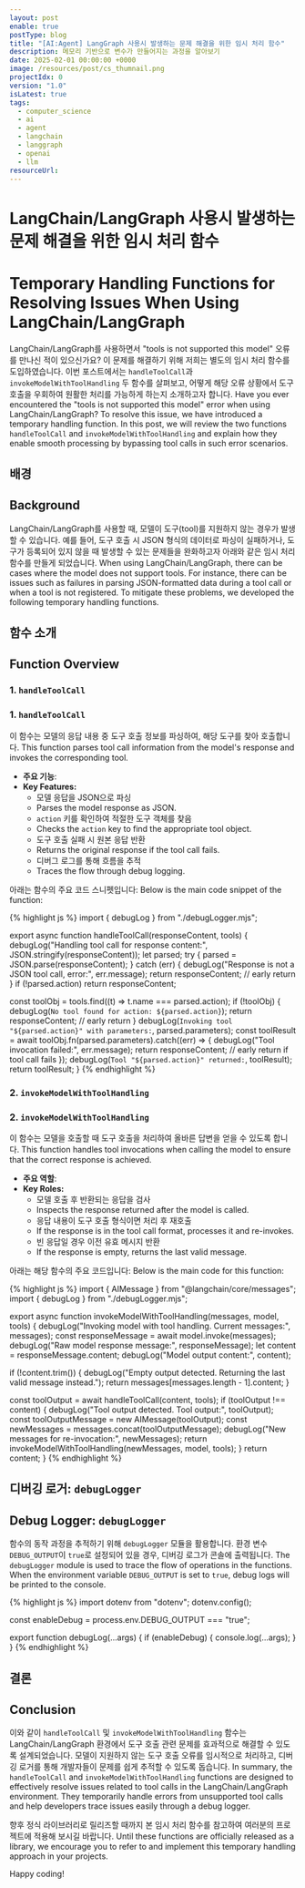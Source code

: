 ```yaml
---
layout: post
enable: true
postType: blog
title: "[AI:Agent] LangGraph 사용시 발생하는 문제 해결을 위한 임시 처리 함수"
description: 메모리 기반으로 변수가 만들어지는 과정을 알아보기
date: 2025-02-01 00:00:00 +0000
image: /resources/post/cs_thumnail.png
projectIdx: 0
version: "1.0"
isLatest: true
tags:
  - computer_science
  - ai
  - agent
  - langchain
  - langgraph
  - openai
  - llm
resourceUrl:
---
```

# LangChain/LangGraph 사용시 발생하는 문제 해결을 위한 임시 처리 함수
# Temporary Handling Functions for Resolving Issues When Using LangChain/LangGraph

LangChain/LangGraph를 사용하면서 "tools is not supported this model" 오류를 만나신 적이 있으신가요? 이 문제를 해결하기 위해 저희는 별도의 임시 처리 함수를 도입하였습니다. 이번 포스트에서는 `handleToolCall`과 `invokeModelWithToolHandling` 두 함수를 살펴보고, 어떻게 해당 오류 상황에서 도구 호출을 우회하여 원활한 처리를 가능하게 하는지 소개하고자 합니다.
Have you ever encountered the "tools is not supported this model" error when using LangChain/LangGraph? To resolve this issue, we have introduced a temporary handling function. In this post, we will review the two functions `handleToolCall` and `invokeModelWithToolHandling` and explain how they enable smooth processing by bypassing tool calls in such error scenarios.

## 배경
## Background

LangChain/LangGraph를 사용할 때, 모델이 도구(tool)를 지원하지 않는 경우가 발생할 수 있습니다. 예를 들어, 도구 호출 시 JSON 형식의 데이터로 파싱이 실패하거나, 도구가 등록되어 있지 않을 때 발생할 수 있는 문제들을 완화하고자 아래와 같은 임시 처리 함수를 만들게 되었습니다.
When using LangChain/LangGraph, there can be cases where the model does not support tools. For instance, there can be issues such as failures in parsing JSON-formatted data during a tool call or when a tool is not registered. To mitigate these problems, we developed the following temporary handling functions.

## 함수 소개
## Function Overview

### 1. `handleToolCall`
### 1. `handleToolCall`

이 함수는 모델의 응답 내용 중 도구 호출 정보를 파싱하여, 해당 도구를 찾아 호출합니다.
This function parses tool call information from the model's response and invokes the corresponding tool.

- **주요 기능**:
- **Key Features:**
  - 모델 응답을 JSON으로 파싱
  - Parses the model response as JSON.
  - `action` 키를 확인하여 적절한 도구 객체를 찾음
  - Checks the `action` key to find the appropriate tool object.
  - 도구 호출 실패 시 원본 응답 반환
  - Returns the original response if the tool call fails.
  - 디버그 로그를 통해 흐름을 추적
  - Traces the flow through debug logging.

아래는 함수의 주요 코드 스니펫입니다:
Below is the main code snippet of the function:

{% highlight js %}
import { debugLog } from "./debugLogger.mjs";

export async function handleToolCall(responseContent, tools) {
  debugLog("Handling tool call for response content:", JSON.stringify(responseContent));
  let parsed;
  try {
    parsed = JSON.parse(responseContent);
  } catch (err) {
    debugLog("Response is not a JSON tool call, error:", err.message);
    return responseContent; // early return
  }
  if (!parsed.action) return responseContent;

  const toolObj = tools.find((t) => t.name === parsed.action);
  if (!toolObj) {
    debugLog(`No tool found for action: ${parsed.action}`);
    return responseContent; // early return
  }
  debugLog(`Invoking tool "${parsed.action}" with parameters:`, parsed.parameters);
  const toolResult = await toolObj.fn(parsed.parameters).catch((err) => {
    debugLog("Tool invocation failed:", err.message);
    return responseContent; // early return if tool call fails
  });
  debugLog(`Tool "${parsed.action}" returned:`, toolResult);
  return toolResult;
}
{% endhighlight %}

### 2. `invokeModelWithToolHandling`
### 2. `invokeModelWithToolHandling`

이 함수는 모델을 호출할 때 도구 호출을 처리하여 올바른 답변을 얻을 수 있도록 합니다.
This function handles tool invocations when calling the model to ensure that the correct response is achieved.

- **주요 역할**:
- **Key Roles:**
  - 모델 호출 후 반환되는 응답을 검사
  - Inspects the response returned after the model is called.
  - 응답 내용이 도구 호출 형식이면 처리 후 재호출
  - If the response is in the tool call format, processes it and re-invokes.
  - 빈 응답일 경우 이전 유효 메시지 반환
  - If the response is empty, returns the last valid message.

아래는 해당 함수의 주요 코드입니다:
Below is the main code for this function:

{% highlight js %}
import { AIMessage } from "@langchain/core/messages";
import { debugLog } from "./debugLogger.mjs";

export async function invokeModelWithToolHandling(messages, model, tools) {
  debugLog("Invoking model with tool handling. Current messages:", messages);
  const responseMessage = await model.invoke(messages);
  debugLog("Raw model response message:", responseMessage);
  let content = responseMessage.content;
  debugLog("Model output content:", content);

  if (!content.trim()) {
    debugLog("Empty output detected. Returning the last valid message instead.");
    return messages[messages.length - 1].content;
  }

  const toolOutput = await handleToolCall(content, tools);
  if (toolOutput !== content) {
    debugLog("Tool output detected. Tool output:", toolOutput);
    const toolOutputMessage = new AIMessage(toolOutput);
    const newMessages = messages.concat(toolOutputMessage);
    debugLog("New messages for re-invocation:", newMessages);
    return invokeModelWithToolHandling(newMessages, model, tools);
  }
  return content;
}
{% endhighlight %}

## 디버깅 로거: `debugLogger`
## Debug Logger: `debugLogger`

함수의 동작 과정을 추적하기 위해 `debugLogger` 모듈을 활용합니다. 환경 변수 `DEBUG_OUTPUT`이 `true`로 설정되어 있을 경우, 디버깅 로그가 콘솔에 출력됩니다.
The `debugLogger` module is used to trace the flow of operations in the functions. When the environment variable `DEBUG_OUTPUT` is set to `true`, debug logs will be printed to the console.

{% highlight js %}
import dotenv from "dotenv";
dotenv.config();

const enableDebug = process.env.DEBUG_OUTPUT === "true";

export function debugLog(...args) {
  if (enableDebug) {
    console.log(...args);
  }
}
{% endhighlight %}

## 결론
## Conclusion

이와 같이 `handleToolCall` 및 `invokeModelWithToolHandling` 함수는 LangChain/LangGraph 환경에서 도구 호출 관련 문제를 효과적으로 해결할 수 있도록 설계되었습니다. 모델이 지원하지 않는 도구 호출 오류를 임시적으로 처리하고, 디버깅 로거를 통해 개발자들이 문제를 쉽게 추적할 수 있도록 돕습니다.
In summary, the `handleToolCall` and `invokeModelWithToolHandling` functions are designed to effectively resolve issues related to tool calls in the LangChain/LangGraph environment. They temporarily handle errors from unsupported tool calls and help developers trace issues easily through a debug logger.

향후 정식 라이브러리로 릴리즈할 때까지 본 임시 처리 함수를 참고하여 여러분의 프로젝트에 적용해 보시길 바랍니다.
Until these functions are officially released as a library, we encourage you to refer to and implement this temporary handling approach in your projects.

Happy coding!